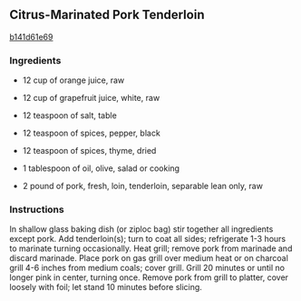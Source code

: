 ## Citrus-Marinated Pork Tenderloin

[b141d61e69](http://www.food.com/recipe/citrus-marinated-pork-tenderloin-410350)

### Ingredients

 - 12 cup of orange juice, raw

 - 12 cup of grapefruit juice, white, raw

 - 12 teaspoon of salt, table

 - 12 teaspoon of spices, pepper, black

 - 12 teaspoon of spices, thyme, dried

 - 1 tablespoon of oil, olive, salad or cooking

 - 2 pound of pork, fresh, loin, tenderloin, separable lean only, raw

### Instructions

In shallow glass baking dish (or ziploc bag) stir together all ingredients except pork. Add tenderloin(s); turn to coat all sides; refrigerate 1-3 hours to marinate turning occasionally. Heat grill; remove pork from marinade and discard marinade. Place pork on gas grill over medium heat or on charcoal grill 4-6 inches from medium coals; cover grill. Grill 20 minutes or until no longer pink in center, turning once. Remove pork from grill to platter, cover loosely with foil; let stand 10 minutes before slicing.